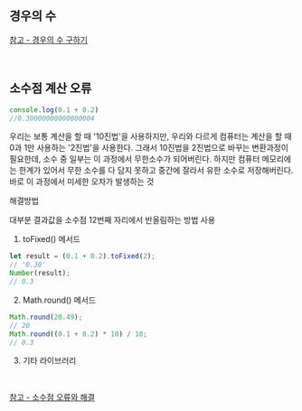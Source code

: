 ## 경우의 수

[참고 - 경우의 수 구하기](https://blog.naver.com/PostView.nhn?blogId=noela70&logNo=221126034317)

<br>

## 소수점 계산 오류
```js
console.log(0.1 + 0.2)
//0.30000000000000004
```
우리는 보통 계산을 할 때 '10진법'을 사용하지만, 우리와 다르게 컴퓨터는 계산을 할 때 0과 1만 사용하는 '2진법'을 사용한다. 그래서 10진법을 2진법으로 바꾸는 변환과정이 필요한데, 소수 중 일부는 이 과정에서 무한소수가 되어버린다. 하지만 컴퓨터 메모리에는 한계가 있어서 무한 소수를 다 담지 못하고 중간에 잘라서 유한 소수로 저장해버린다. 바로 이 과정에서 미세한 오차가 발생하는 것

해결방법

대부분 결과값을 소수점 12번째 자리에서 반올림하는 방법 사용

1. toFixed() 메서드
```js
let result = (0.1 + 0.2).toFixed(2); 
// '0.30' 
Number(result); 
// 0.3
```
2. Math.round() 메서드
```js
Math.round(20.49); 
// 20 
Math.round((0.1 + 0.2) * 10) / 10; 
// 0.3
```
3. 기타 라이브러리

<br>

[참고 - 소수점 오류와 해결](https://joooing.tistory.com/entry/Javascript-%EC%86%8C%EC%88%98%EC%A0%90floating-point-%EA%B3%84%EC%82%B0-%EC%98%A4%EB%A5%98)